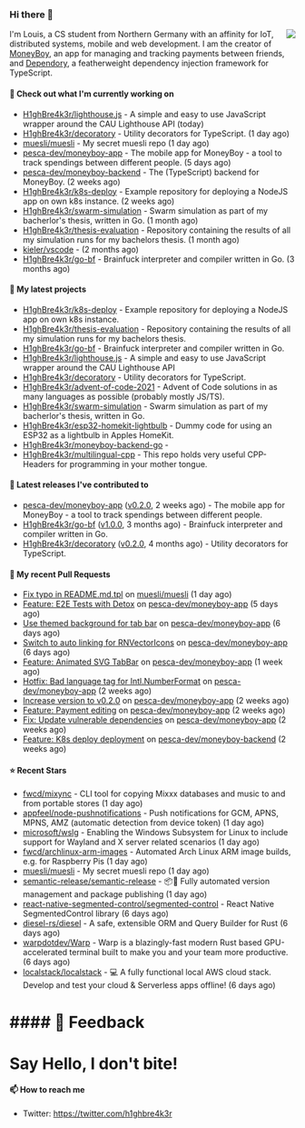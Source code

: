 ### Hi there 👋


<img align="right" src="https://github-readme-stats.vercel.app/api?username=h1ghbre4k3r">

I'm Louis, a CS student from Northern Germany with an affinity for IoT, distributed systems, mobile and web development. I am the creator of [MoneyBoy](https://github.com/pesca-dev/moneyboy-app), an app for managing and tracking payments between friends, and [Dependory](https://github.com/H1ghBre4k3r/dependory), a featherweight dependency injection framework for TypeScript.

#### 👷 Check out what I'm currently working on

- [H1ghBre4k3r/lighthouse.js](https://github.com/H1ghBre4k3r/lighthouse.js) - A simple and easy to use JavaScript wrapper around the CAU Lighthouse API (today)
- [H1ghBre4k3r/decoratory](https://github.com/H1ghBre4k3r/decoratory) - Utility decorators for TypeScript. (1 day ago)
- [muesli/muesli](https://github.com/muesli/muesli) - My secret muesli repo (1 day ago)
- [pesca-dev/moneyboy-app](https://github.com/pesca-dev/moneyboy-app) - The mobile app for MoneyBoy - a tool to track spendings between different people. (5 days ago)
- [pesca-dev/moneyboy-backend](https://github.com/pesca-dev/moneyboy-backend) - The (TypeScript) backend for MoneyBoy. (2 weeks ago)
- [H1ghBre4k3r/k8s-deploy](https://github.com/H1ghBre4k3r/k8s-deploy) - Example repository for deploying a NodeJS app on own k8s instance. (2 weeks ago)
- [H1ghBre4k3r/swarm-simulation](https://github.com/H1ghBre4k3r/swarm-simulation) - Swarm simulation as part of my bacherlor&#39;s thesis, written in Go. (1 month ago)
- [H1ghBre4k3r/thesis-evaluation](https://github.com/H1ghBre4k3r/thesis-evaluation) - Repository containing the results of all my simulation runs for my bachelors thesis. (1 month ago)
- [kieler/vscode](https://github.com/kieler/vscode) -  (2 months ago)
- [H1ghBre4k3r/go-bf](https://github.com/H1ghBre4k3r/go-bf) - Brainfuck interpreter and compiler written in Go. (3 months ago)

#### 🌱 My latest projects

- [H1ghBre4k3r/k8s-deploy](https://github.com/H1ghBre4k3r/k8s-deploy) - Example repository for deploying a NodeJS app on own k8s instance.
- [H1ghBre4k3r/thesis-evaluation](https://github.com/H1ghBre4k3r/thesis-evaluation) - Repository containing the results of all my simulation runs for my bachelors thesis.
- [H1ghBre4k3r/go-bf](https://github.com/H1ghBre4k3r/go-bf) - Brainfuck interpreter and compiler written in Go.
- [H1ghBre4k3r/lighthouse.js](https://github.com/H1ghBre4k3r/lighthouse.js) - A simple and easy to use JavaScript wrapper around the CAU Lighthouse API
- [H1ghBre4k3r/decoratory](https://github.com/H1ghBre4k3r/decoratory) - Utility decorators for TypeScript.
- [H1ghBre4k3r/advent-of-code-2021](https://github.com/H1ghBre4k3r/advent-of-code-2021) - Advent of Code solutions in as many languages as possible (probably mostly JS/TS).
- [H1ghBre4k3r/swarm-simulation](https://github.com/H1ghBre4k3r/swarm-simulation) - Swarm simulation as part of my bacherlor&#39;s thesis, written in Go.
- [H1ghBre4k3r/esp32-homekit-lightbulb](https://github.com/H1ghBre4k3r/esp32-homekit-lightbulb) - Dummy code for using an ESP32 as a lightbulb in Apples HomeKit.
- [H1ghBre4k3r/moneyboy-backend-go](https://github.com/H1ghBre4k3r/moneyboy-backend-go) - 
- [H1ghBre4k3r/multilingual-cpp](https://github.com/H1ghBre4k3r/multilingual-cpp) - This repo holds very useful CPP-Headers for programming in your mother tongue. 

#### 🔭 Latest releases I've contributed to

- [pesca-dev/moneyboy-app](https://github.com/pesca-dev/moneyboy-app) ([v0.2.0](https://github.com/pesca-dev/moneyboy-app/releases/tag/v0.2.0), 2 weeks ago) - The mobile app for MoneyBoy - a tool to track spendings between different people.
- [H1ghBre4k3r/go-bf](https://github.com/H1ghBre4k3r/go-bf) ([v1.0.0](https://github.com/H1ghBre4k3r/go-bf/releases/tag/v1.0.0), 3 months ago) - Brainfuck interpreter and compiler written in Go.
- [H1ghBre4k3r/decoratory](https://github.com/H1ghBre4k3r/decoratory) ([v0.2.0](https://github.com/H1ghBre4k3r/decoratory/releases/tag/v0.2.0), 4 months ago) - Utility decorators for TypeScript.

#### 🔨 My recent Pull Requests

- [Fix typo in README.md.tpl](https://github.com/muesli/muesli/pull/4) on [muesli/muesli](https://github.com/muesli/muesli) (1 day ago)
- [Feature: E2E Tests with Detox](https://github.com/pesca-dev/moneyboy-app/pull/177) on [pesca-dev/moneyboy-app](https://github.com/pesca-dev/moneyboy-app) (5 days ago)
- [Use themed background for tab bar](https://github.com/pesca-dev/moneyboy-app/pull/175) on [pesca-dev/moneyboy-app](https://github.com/pesca-dev/moneyboy-app) (6 days ago)
- [Switch to auto linking for RNVectorIcons](https://github.com/pesca-dev/moneyboy-app/pull/174) on [pesca-dev/moneyboy-app](https://github.com/pesca-dev/moneyboy-app) (6 days ago)
- [Feature: Animated SVG TabBar](https://github.com/pesca-dev/moneyboy-app/pull/172) on [pesca-dev/moneyboy-app](https://github.com/pesca-dev/moneyboy-app) (1 week ago)
- [Hotfix: Bad language tag for Intl.NumberFormat](https://github.com/pesca-dev/moneyboy-app/pull/166) on [pesca-dev/moneyboy-app](https://github.com/pesca-dev/moneyboy-app) (2 weeks ago)
- [Increase version to v0.2.0](https://github.com/pesca-dev/moneyboy-app/pull/165) on [pesca-dev/moneyboy-app](https://github.com/pesca-dev/moneyboy-app) (2 weeks ago)
- [Feature: Payment editing](https://github.com/pesca-dev/moneyboy-app/pull/164) on [pesca-dev/moneyboy-app](https://github.com/pesca-dev/moneyboy-app) (2 weeks ago)
- [Fix: Update vulnerable dependencies](https://github.com/pesca-dev/moneyboy-app/pull/163) on [pesca-dev/moneyboy-app](https://github.com/pesca-dev/moneyboy-app) (2 weeks ago)
- [Feature: K8s deploy deployment](https://github.com/pesca-dev/moneyboy-backend/pull/146) on [pesca-dev/moneyboy-backend](https://github.com/pesca-dev/moneyboy-backend) (2 weeks ago)

#### ⭐ Recent Stars

- [fwcd/mixync](https://github.com/fwcd/mixync) - CLI tool for copying Mixxx databases and music to and from portable stores (1 day ago)
- [appfeel/node-pushnotifications](https://github.com/appfeel/node-pushnotifications) - Push notifications for GCM, APNS, MPNS, AMZ (automatic detection from device token) (1 day ago)
- [microsoft/wslg](https://github.com/microsoft/wslg) - Enabling the Windows Subsystem for Linux to include support for Wayland and X server related scenarios (1 day ago)
- [fwcd/archlinux-arm-images](https://github.com/fwcd/archlinux-arm-images) - Automated Arch Linux ARM image builds, e.g. for Raspberry Pis (1 day ago)
- [muesli/muesli](https://github.com/muesli/muesli) - My secret muesli repo (1 day ago)
- [semantic-release/semantic-release](https://github.com/semantic-release/semantic-release) - :package::rocket: Fully automated version management and package publishing (1 day ago)
- [react-native-segmented-control/segmented-control](https://github.com/react-native-segmented-control/segmented-control) - React Native SegmentedControl library (6 days ago)
- [diesel-rs/diesel](https://github.com/diesel-rs/diesel) - A safe, extensible ORM and Query Builder for Rust (6 days ago)
- [warpdotdev/Warp](https://github.com/warpdotdev/Warp) - Warp is a blazingly-fast modern Rust based GPU-accelerated terminal built to make you and your team more productive. (6 days ago)
- [localstack/localstack](https://github.com/localstack/localstack) - 💻  A fully functional local AWS cloud stack. Develop and test your cloud &amp; Serverless apps offline! (6 days ago)

# #### 💬 Feedback

# Say Hello, I don't bite!

#### 📫 How to reach me

- Twitter: https://twitter.com/h1ghbre4k3r
